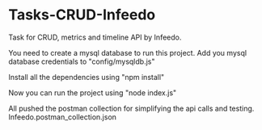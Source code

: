 # Tasks-CRUD-Infeedo
Task for CRUD, metrics and timeline API by Infeedo.

You need to create a mysql database to run this project.
Add you mysql database credentials to "config/mysqldb.js"

Install all the dependencies using
  "npm install"

Now you can run the project using 
  "node index.js"

All pushed the postman collection for simplifying the api calls and testing.
  Infeedo.postman_collection.json
